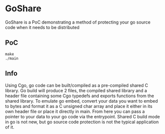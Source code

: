 # GoShare
GoShare is a PoC demonstrating a method of protecting your go source code when it needs to be distributed

## PoC
```shell
make
./main
```

## Info
Using Cgo, go code can be built/compiled as a pre-compiled shared C library. Go build will produce 2 files, the compiled shared library and a header file containing some Cgo typedefs and exports functions from the shared library. To emulate go embed, convert your data you want to embed to bytes and format it as a C unsigned char array and place it either in its own header file or place it directly in main. From here you can pass a pointer to your data to your go code via the entrypoint. Shared C build mode in go is not new, but go source code protection is not the typical application of it. 
